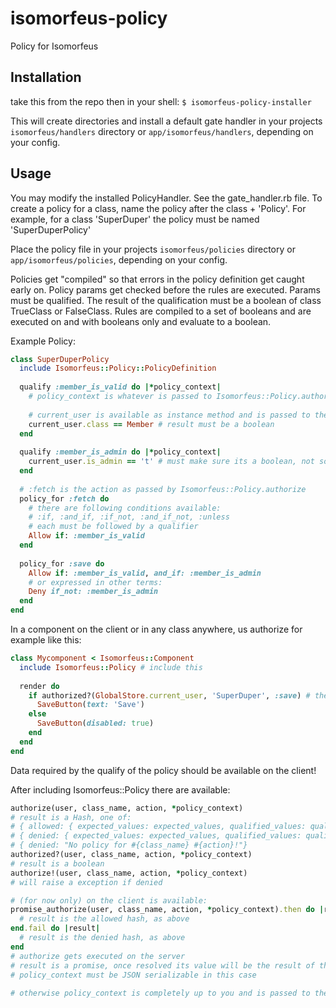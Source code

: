 # isomorfeus-policy
Policy for Isomorfeus

## Installation
take this from the repo
then in your shell:
`$ isomorfeus-policy-installer`

This will create directories and install a default gate handler in your projects `isomorfeus/handlers` directory or
`app/isomorfeus/handlers`, depending on your config.

## Usage
You may modify the installed PolicyHandler. See the gate_handler.rb file.
To create a policy for a class, name the policy after the class + 'Policy'.
For example, for a class 'SuperDuper' the policy must be named 'SuperDuperPolicy'

Place the policy file in your projects `isomorfeus/policies` directory or `app/isomorfeus/policies`, depending on your config.

Policies get "compiled" so that errors in the policy definition get caught early on.
Policy params get checked before the rules are executed.
Params must be qualified. The result of the qualification must be a boolean of class TrueClass or FalseClass.
Rules are compiled to a set of booleans and are executed on and with booleans only and evaluate to a boolean.

Example Policy:
```ruby
class SuperDuperPolicy
  include Isomorfeus::Policy::PolicyDefinition
  
  qualify :member_is_valid do |*policy_context|
    # policy_context is whatever is passed to Isomorfeus::Policy.authorize
  
    # current_user is available as instance method and is passed to the policy initializer by Isomorfeus::Policy.authorize
    current_user.class == Member # result must be a boolean
  end
  
  qualify :member_is_admin do |*policy_context|
    current_user.is_admin == 't' # must make sure its a boolean, not some 't' or '1' from the ORM or DB
  end
  
  # :fetch is the action as passed by Isomorfeus::Policy.authorize
  policy_for :fetch do
    # there are following conditions available:
    # :if, :and_if, :if_not, :and_if_not, :unless 
    # each must be followed by a qualifier  
    Allow if: :member_is_valid
  end
  
  policy_for :save do
    Allow if: :member_is_valid, and_if: :member_is_admin
    # or expressed in other terms:
    Deny if_not: :member_is_admin 
  end
end
```
In a component on the client or in any class anywhere, us authorize for example like this:
```ruby
class Mycomponent < Isomorfeus::Component
  include Isomorfeus::Policy # include this
  
  render do
    if authorized?(GlobalStore.current_user, 'SuperDuper', :save) # then use this
      SaveButton(text: 'Save')
    else
      SaveButton(disabled: true)
    end
  end
end
```
Data required by the qualify of the policy should be available on the client!

After including Isomorfeus::Policy there are available:
```ruby
authorize(user, class_name, action, *policy_context)
# result is a Hash, one of:
# { allowed: { expected_values: expected_values, qualified_values: qualified_values }}
# { denied: { expected_values: expected_values, qualified_values: qualified_values }}
# { denied: "No policy for #{class_name} #{action}!"}
authorized?(user, class_name, action, *policy_context)
# result is a boolean
authorize!(user, class_name, action, *policy_context)
# will raise a exception if denied

# (for now only) on the client is available:
promise_authorize(user, class_name, action, *policy_context).then do |result|
  # result is the allowed hash, as above
end.fail do |result|
  # result is the denied hash, as above
end 
# authorize gets executed on the server
# result is a promise, once resolved its value will be the result of the server side authorize call
# policy_context must be JSON serializable in this case
  
# otherwise policy_context is completely up to you and is passed to the qualifiers 
```
